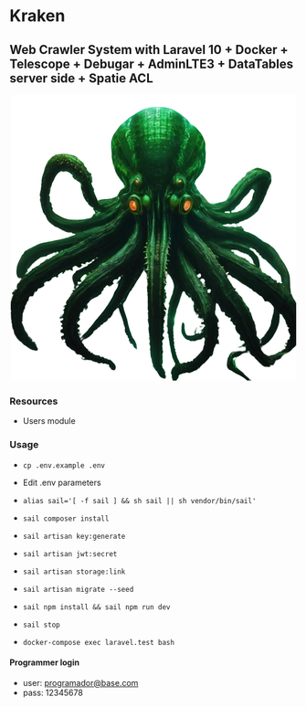 # Kraken

## Web Crawler System with Laravel 10 + Docker + Telescope + Debugar + AdminLTE3 + DataTables server side + Spatie ACL

<div align="center">
    <img src="./screenshots/kraken.webp">
</div>

### Resources

-   Users module

### Usage

-   `cp .env.example .env`
-   Edit .env parameters
-   `alias sail='[ -f sail ] && sh sail || sh vendor/bin/sail'`
-   `sail composer install`
-   `sail artisan key:generate`
-   `sail artisan jwt:secret`
-   `sail artisan storage:link`
-   `sail artisan migrate --seed`
-   `sail npm install && sail npm run dev`
-   `sail stop`

-   `docker-compose exec laravel.test bash`

#### Programmer login

-   user: <programador@base.com>
-   pass: 12345678
